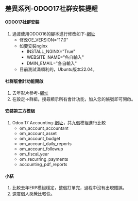 ## 差異系列-ODOO17社群安裝提醒

#### ODOO17社群安裝
1. 過渡使用ODOO16的腳本進行修改如下-[網址](https://github.com/ksharry/2023-ODOO16-Community-Plan/blob/main/C110%20ODOO16%20%E5%AE%89%E8%A3%9D(ubuntu%2020.04).md)
   + 修改OE_VERSION="17.0"
   + 如要安裝nginx
     + INSTALL_NGINX="True"
     + WEBSITE_NAME="各自輸入"
     + DMIN_EMAIL="各自輸入"
   + 目前測試滿順利的，Ubuntu版本22.04。

#### 社群版會計功能開啟
1. 去年影片參考-[網址](https://www.youtube.com/watch?v=36DqUK2bAEo&t=31s)
2. 在設定->群組，搜尋顯示所有會計功能，加入您的帳號即可開啟。

#### 安裝第三方模組
1. Odoo 17 Accounting-[網址](https://apps.odoo.com/apps/modules/17.0/om_account_accountant/)，共九個模組進行比較
   + om_account_accountant
   + om_account_asset
   + om_account_budget
   + om_account_daily_reports
   + om_account_followup
   + om_fiscal_year
   + om_recurring_payments
   + accounting_pdf_reports

#### 小結
1. 比較去年ERP模組穩定，整個打單完，過程中沒有出現錯誤。
2. 速度個人感覺比較快。

